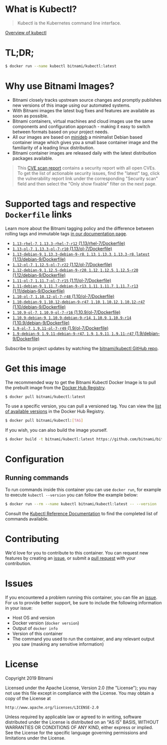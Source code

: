 
# What is Kubectl?

> Kubectl is the Kubernetes command line interface.

[Overview of kubectl](https://kubernetes.io/docs/reference/kubectl/overview/)

# TL;DR;

```bash
$ docker run --name kubectl bitnami/kubectl:latest
```

# Why use Bitnami Images?

* Bitnami closely tracks upstream source changes and promptly publishes new versions of this image using our automated systems.
* With Bitnami images the latest bug fixes and features are available as soon as possible.
* Bitnami containers, virtual machines and cloud images use the same components and configuration approach - making it easy to switch between formats based on your project needs.
* All our images are based on [minideb](https://github.com/bitnami/minideb) a minimalist Debian based container image which gives you a small base container image and the familiarity of a leading linux distribution.
* Bitnami container images are released daily with the latest distribution packages available.


> This [CVE scan report](https://quay.io/repository/bitnami/kubectl?tab=tags) contains a security report with all open CVEs. To get the list of actionable security issues, find the "latest" tag, click the vulnerability report link under the corresponding "Security scan" field and then select the "Only show fixable" filter on the next page.

# Supported tags and respective `Dockerfile` links

Learn more about the Bitnami tagging policy and the difference between rolling tags and immutable tags [in our documentation page](https://docs.bitnami.com/containers/how-to/understand-rolling-tags-containers/).


* [`1.13-rhel-7`, `1.13.3-rhel-7-r12` (1.13/rhel-7/Dockerfile)](https://github.com/bitnami/bitnami-docker-kubectl/blob/1.13.3-rhel-7-r12/1.13/rhel-7/Dockerfile)
* [`1.13-ol-7`, `1.13.3-ol-7-r10` (1.13/ol-7/Dockerfile)](https://github.com/bitnami/bitnami-docker-kubectl/blob/1.13.3-ol-7-r10/1.13/ol-7/Dockerfile)
* [`1.13-debian-9`, `1.13.3-debian-9-r8`, `1.13`, `1.13.3`, `1.13.3-r8`, `latest` (1.13/debian-9/Dockerfile)](https://github.com/bitnami/bitnami-docker-kubectl/blob/1.13.3-debian-9-r8/1.13/debian-9/Dockerfile)
* [`1.12-ol-7`, `1.12.5-ol-7-r22` (1.12/ol-7/Dockerfile)](https://github.com/bitnami/bitnami-docker-kubectl/blob/1.12.5-ol-7-r22/1.12/ol-7/Dockerfile)
* [`1.12-debian-9`, `1.12.5-debian-9-r20`, `1.12`, `1.12.5`, `1.12.5-r20` (1.12/debian-9/Dockerfile)](https://github.com/bitnami/bitnami-docker-kubectl/blob/1.12.5-debian-9-r20/1.12/debian-9/Dockerfile)
* [`1.11-ol-7`, `1.11.7-ol-7-r15` (1.11/ol-7/Dockerfile)](https://github.com/bitnami/bitnami-docker-kubectl/blob/1.11.7-ol-7-r15/1.11/ol-7/Dockerfile)
* [`1.11-debian-9`, `1.11.7-debian-9-r13`, `1.11`, `1.11.7`, `1.11.7-r13` (1.11/debian-9/Dockerfile)](https://github.com/bitnami/bitnami-docker-kubectl/blob/1.11.7-debian-9-r13/1.11/debian-9/Dockerfile)
* [`1.10-ol-7`, `1.10.12-ol-7-r48` (1.10/ol-7/Dockerfile)](https://github.com/bitnami/bitnami-docker-kubectl/blob/1.10.12-ol-7-r48/1.10/ol-7/Dockerfile)
* [`1.10-debian-9`, `1.10.12-debian-9-r47`, `1.10`, `1.10.12`, `1.10.12-r47` (1.10/debian-9/Dockerfile)](https://github.com/bitnami/bitnami-docker-kubectl/blob/1.10.12-debian-9-r47/1.10/debian-9/Dockerfile)
* [`1.10.9-ol-7`, `1.10.9-ol-7-r16` (1.10.9/ol-7/Dockerfile)](https://github.com/bitnami/bitnami-docker-kubectl/blob/1.10.9-ol-7-r16/1.10.9/ol-7/Dockerfile)
* [`1.10.9-debian-9`, `1.10.9-debian-9-r14`, `1.10.9`, `1.10.9-r14` (1.10.9/debian-9/Dockerfile)](https://github.com/bitnami/bitnami-docker-kubectl/blob/1.10.9-debian-9-r14/1.10.9/debian-9/Dockerfile)
* [`1.9-ol-7`, `1.9.11-ol-7-r49` (1.9/ol-7/Dockerfile)](https://github.com/bitnami/bitnami-docker-kubectl/blob/1.9.11-ol-7-r49/1.9/ol-7/Dockerfile)
* [`1.9-debian-9`, `1.9.11-debian-9-r47`, `1.9`, `1.9.11`, `1.9.11-r47` (1.9/debian-9/Dockerfile)](https://github.com/bitnami/bitnami-docker-kubectl/blob/1.9.11-debian-9-r47/1.9/debian-9/Dockerfile)

Subscribe to project updates by watching the [bitnami/kubectl GitHub repo](https://github.com/bitnami/bitnami-docker-kubectl).

# Get this image

The recommended way to get the Bitnami Kubectl Docker Image is to pull the prebuilt image from the [Docker Hub Registry](https://hub.docker.com/r/bitnami/kubectl).

```bash
$ docker pull bitnami/kubectl:latest
```

To use a specific version, you can pull a versioned tag. You can view the [list of available versions](https://hub.docker.com/r/bitnami/kubectl/tags/) in the Docker Hub Registry.

```bash
$ docker pull bitnami/kubectl:[TAG]
```

If you wish, you can also build the image yourself.

```bash
$ docker build -t bitnami/kubectl:latest https://github.com/bitnami/bitnami-docker-kubectl.git
```

# Configuration

## Running commands

To run commands inside this container you can use `docker run`, for example to execute `kubectl --version` you can follow the example below:

```bash
$ docker run --rm --name kubectl bitnami/kubectl:latest -- --version
```

Consult the [Kubectl Reference Documentation](https://kubernetes.io/docs/reference/generated/kubectl/kubectl-commands) to find the completed list of commands available.

# Contributing

We'd love for you to contribute to this container. You can request new features by creating an [issue](https://github.com/bitnami/bitnami-docker-kubectl/issues), or submit a [pull request](https://github.com/bitnami/bitnami-docker-kubectl/pulls) with your contribution.

# Issues

If you encountered a problem running this container, you can file an [issue](https://github.com/bitnami/bitnami-docker-kubectl/issues). For us to provide better support, be sure to include the following information in your issue:

- Host OS and version
- Docker version (`docker version`)
- Output of `docker info`
- Version of this container
- The command you used to run the container, and any relevant output you saw (masking any sensitive information)

# License

Copyright 2019 Bitnami

Licensed under the Apache License, Version 2.0 (the "License");
you may not use this file except in compliance with the License.
You may obtain a copy of the License at

    http://www.apache.org/licenses/LICENSE-2.0

Unless required by applicable law or agreed to in writing, software
distributed under the License is distributed on an "AS IS" BASIS,
WITHOUT WARRANTIES OR CONDITIONS OF ANY KIND, either express or implied.
See the License for the specific language governing permissions and
limitations under the License.
